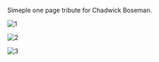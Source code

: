 Simeple one page tribute for Chadwick Boseman. 

![1](https://github.com/MakaiCodes/Chadwick-Boseman---Tribute-Page/assets/168860873/4b3d7843-eb97-4c53-9c4b-3141dbade013)

![2](https://github.com/MakaiCodes/Chadwick-Boseman---Tribute-Page/assets/168860873/a29547a6-e434-4820-b5b1-49b45f2b7a0d)

![3](https://github.com/MakaiCodes/Chadwick-Boseman---Tribute-Page/assets/168860873/99a1ddd5-f750-4a19-a393-ab54d29bf5dd)
